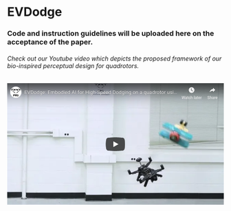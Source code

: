# EVDodge

### Code and instruction guidelines will be uploaded here on the acceptance of the paper.

###### Check out our Youtube video which depicts the proposed framework of our bio-inspired perceptual design for quadrotors.
[![EVDodge: Embodied AI for High-Speed Dodging on a quadrotor using event cameras](img/thumbnail.png)](https://www.youtube.com/watch?v=k1uzsiDI4hM)
